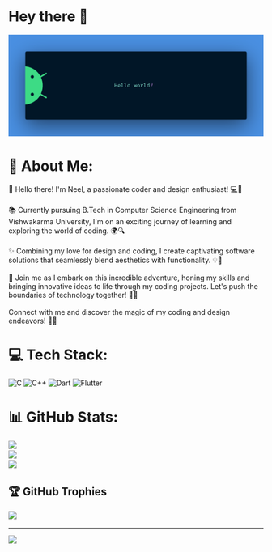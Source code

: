 # Hey there :wave:

<img src="https://github.com/o-Erebus/o-Erebus/blob/main/Images/banner.png?raw=true" alt="Hello world">

# 💫 About Me:
👋 Hello there! I'm Neel, a passionate coder and design enthusiast! 💻🎨<br><br>📚 Currently pursuing B.Tech in Computer Science Engineering from Vishwakarma University, I'm on an exciting journey of learning and exploring the world of coding. 🌍🔍<br><br>✨ Combining my love for design and coding, I create captivating software solutions that seamlessly blend aesthetics with functionality. 💡🚀<br><br>🌟 Join me as I embark on this incredible adventure, honing my skills and bringing innovative ideas to life through my coding projects. Let's push the boundaries of technology together! 🌟🚀<br><br>Connect with me and discover the magic of my coding and design endeavors! 🔗✨


# 💻 Tech Stack:
![C](https://img.shields.io/badge/c-%2300599C.svg?style=for-the-badge&logo=c&logoColor=white) ![C++](https://img.shields.io/badge/c++-%2300599C.svg?style=for-the-badge&logo=c%2B%2B&logoColor=white) ![Dart](https://img.shields.io/badge/dart-%230175C2.svg?style=for-the-badge&logo=dart&logoColor=white) ![Flutter](https://img.shields.io/badge/Flutter-%2302569B.svg?style=for-the-badge&logo=Flutter&logoColor=white)
# 📊 GitHub Stats:
![](https://github-readme-stats.vercel.app/api?username=o-Erebus&theme=react&hide_border=false&include_all_commits=false&count_private=false)<br/>
![](https://github-readme-streak-stats.herokuapp.com/?user=o-Erebus&theme=react&hide_border=false)<br/>
![](https://github-readme-stats.vercel.app/api/top-langs/?username=o-Erebus&theme=react&hide_border=false&include_all_commits=false&count_private=false&layout=compact)

## 🏆 GitHub Trophies
![](https://github-profile-trophy.vercel.app/?username=o-Erebus&theme=darkhub&no-frame=false&no-bg=true&margin-w=4)

---
[![](https://visitcount.itsvg.in/api?id=o-Erebus&icon=2&color=1)](https://visitcount.itsvg.in)

